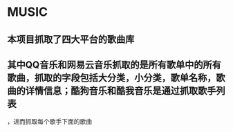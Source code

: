 # MUSIC
## 本项目抓取了四大平台的歌曲库
## 其中QQ音乐和网易云音乐抓取的是所有歌单中的所有歌曲，抓取的字段包括大分类，小分类，歌单名称，歌曲的详情信息；酷狗音乐和酷我音乐是通过抓取歌手列表
，进而抓取每个歌手下面的歌曲
